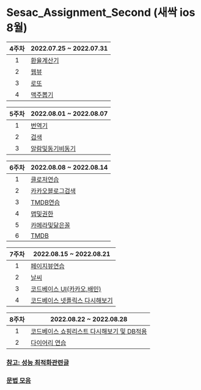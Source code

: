 # Sesac_Assignment_Second (새싹 ios 8월)




4주차| 2022.07.25 ~ 2022.07.31 |
:---: |--- 
1| [환율계산기](https://github.com/WooseokJ/Sesac_Assignment_Second/blob/main/문법2.playground/Pages/환율계산기.xcplaygroundpage/Contents.swift) |  |
2| [웹뷰](https://github.com/WooseokJ/Sesac_Assignment_Second/tree/main/NetworkBasic/NetworkBasic/basic/web) |  |
3| [로또](https://github.com/WooseokJ/Sesac_Assignment_Second/tree/main/NetworkBasic/NetworkBasic/basic/lotto) |  |
4| [맥주뽑기](https://github.com/WooseokJ/Sesac_Assignment_Second/tree/main/NetworkBasic/NetworkBasic/basic/Beer) |  |

5주차| 2022.08.01 ~ 2022.08.07 |
:---: |--- 
1| [번역기](https://github.com/WooseokJ/Sesac_Assignment_Second/tree/main/NetworkBasic/NetworkBasic/basic/translate) |  |
2| [검색](https://github.com/WooseokJ/Sesac_Assignment_Second/tree/main/NetworkBasic/NetworkBasic/basic/Search) |  |
3| [알람및동기비동기](https://github.com/WooseokJ/Sesac_Assignment_Second/tree/main/NetworkBasic/NetworkBasic/basic/Location) |  |

6주차| 2022.08.08 ~ 2022.08.14 |
:---: |--- 
1| [클로저연습](https://github.com/WooseokJ/Sesac_Assignment_Second/tree/main/week6/week6/View/CloserPractive) |  |
2| [카카오블로그검색](https://github.com/WooseokJ/Sesac_Assignment_Second/tree/main/week6/week6/View/blog) |  |
3| [TMDB연습](https://github.com/WooseokJ/Sesac_Assignment_Second/tree/main/week6/week6/View/TMDBMovie) |  |
4| [맵및권한](https://github.com/WooseokJ/Sesac_Assignment_Second/tree/main/week6/week6/View/Map) |  |
5| [카메라및닮은꼴](https://github.com/WooseokJ/Sesac_Assignment_Second/tree/main/week6/week6/View/Camera) |  |
6| [TMDB](https://github.com/WooseokJ/TrendMediaDataBaseProject) |  |

7주차| 2022.08.15 ~ 2022.08.21 |
:---: |--- 
1| [페이지뷰연습](https://github.com/WooseokJ/Sesac_Assignment_Second/tree/main/SeSacWeek7Diary/SeSacWeek7Diary/ViewController/pageView) |  |
2| [날씨](https://github.com/WooseokJ/Sesac_Assignment_Second/tree/main/OPenWeatherMap/OPenWeatherMap) |  |
3| [코드베이스 UI(카카오,배민)](https://github.com/WooseokJ/Sesac_Assignment_Second/tree/main/SeSacWeek7Diary/SeSacWeek7Diary/Assignment) |  |
4| [코드베이스 넷플릭스 다시해보기](https://github.com/WooseokJ/Sesac_Assignment_First/tree/main/MoviePractice/MoviePractice/ViewController) |  |

8주차| 2022.08.22 ~ 2022.08.28 |
:---: |--- 
1| [코드베이스 쇼핑리스트 다시해보기 및 DB적용](https://github.com/WooseokJ/Sesac_Assignment_First/tree/main/TrendMedia/TrendMedia/Codebase) |  |
2| [다이어리 연습](https://github.com/WooseokJ/Sesac_Assignment_Second/tree/main/DiaryRealm/DiaryRealm) |  |

### [참고: 성능 최적화관련글](https://github.com/apple/swift/blob/main/docs/OptimizationTips.rst)
### [문법 모음](https://github.com/WooseokJ/Sesac_Assignment_Second/tree/main/%EB%AC%B8%EB%B2%952.playground/Pages)
